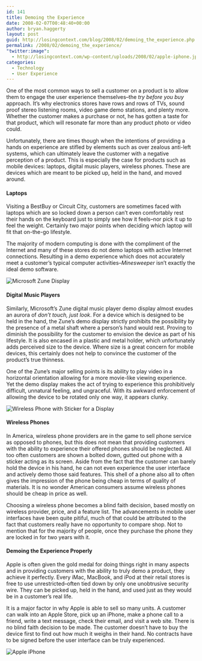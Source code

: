 ```yaml
---
id: 141
title: Demoing the Experience
date: 2008-02-07T00:48:40+00:00
author: bryan.haggerty
layout: post
guid: http://losingcontext.com/blog/2008/02/demoing_the_experience.php
permalink: /2008/02/demoing_the_experience/
"twitter:image":
  - http://losingcontext.com/wp-content/uploads/2008/02/apple-iphone.jpg
categories:
  - Technology
  - User Experience
---
```

One of the most common ways to sell a customer on a product is to allow them to engage the user experience themselves&#8211;the _try before you buy_ approach. It&#8217;s why electronics stores have rows and rows of TVs, sound proof stereo listening rooms, video game demo stations, and plenty more. Whether the customer makes a purchase or not, he has gotten a taste for that product, which will resonate far more than any product photo or video could.

Unfortunately, there are times though when the intentions of providing a hands on experience are stifled by elements such as over zealous anti-left systems, which can ultimately leave the customer with a negative perception of a product. This is especially the case for products such as mobile devices: laptops, digital music players, wireless phones. These are devices which are meant to be picked up, held in the hand, and moved around.

#### Laptops

Visiting a BestBuy or Circuit City, customers are sometimes faced with laptops which are so locked down a person can&#8217;t even comfortably rest their hands on the keyboard just to simply see how it feels&#8211;nor pick it up to feel the weight. Certainly two major points when deciding which laptop will fit that on-the-go lifestyle.

The majority of modern computing is done with the compliment of the Internet and many of these stores do not demo laptops with active Internet connections. Resulting in a demo experience which does not accurately meet a customer&#8217;s typical computer activities&#8211;_Minesweeper_ isn&#8217;t exactly the ideal demo software.

<img src='http://bryanhaggerty.com/blog/wp-content/uploads/2008/02/microsoft-zune-display.jpg' alt='Microsoft Zune Display' class="image-right" />

#### Digital Music Players

Similarly, Microsoft&#8217;s Zune digital music player demo display almost exudes an aurora of _don&#8217;t touch, just look_. For a device which is designed to be held in the hand, the Zune&#8217;s demo display strictly prohibits the possibility by the presence of a metal shaft where a person&#8217;s hand would rest. Proving to diminish the possibility for the customer to envision the device as part of his lifestyle. It is also encased in a plastic and metal holder, which unfortunately adds perceived size to the device. Where size is a great concern for mobile devices, this certainly does not help to convince the customer of the product&#8217;s true thinness.

One of the Zune&#8217;s major selling points is its ability to play video in a horizontal orientation allowing for a more movie-like viewing experience. Yet the demo display makes the act of trying to experience this prohibitively difficult, unnatural feeling, and ungraceful. With its awkward enforcement of allowing the device to be rotated only one way, it appears clunky.

<img src='http://bryanhaggerty.com/blog/wp-content/uploads/2008/02/blackberry-phone.jpg' alt='Wireless Phone with Sticker for a Display' class="image-left" />

#### Wireless Phones

In America, wireless phone providers are in the game to sell phone service as opposed to phones, but this does not mean that providing customers with the ability to experience their offered phones should be neglected. All too often customers are shown a bolted down, gutted out phone with a sticker acting as its screen. Aside from the fact that the customer can barely hold the device in his hand, he can not even experience the user interface and actively demo those said features. This shell of a phone also all to often gives the impression of the phone being cheap in terms of quality of materials. It is no wonder American consumers assume wireless phones should be cheap in price as well.

Choosing a wireless phone becomes a blind faith decision, based mostly on wireless provider, price, and a feature list. The advancements in mobile user interfaces have been quite pitiful, much of that could be attributed to the fact that customers really have no opportunity to compare shop. Not to mention that for the majority of people, once they purchase the phone they are locked in for two years with it.

#### Demoing the Experience Properly

Apple is often given the gold medal for doing things right in many aspects and in providing customers with the ability to truly demo a product, they achieve it perfectly. Every iMac, MacBook, and iPod at their retail stores is free to use unrestricted&#8211;often tied down by only one unobtrusive security wire. They can be picked up, held in the hand, and used just as they would be in a customer&#8217;s real life.

It is a major factor in why Apple is able to sell so many units. A customer can walk into an Apple Store, pick up an iPhone, make a phone call to a friend, write a text message, check their email, and visit a web site. There is no blind faith decision to be made. The customer doesn&#8217;t have to buy the device first to find out how much it weighs in their hand. No contracts have to be signed before the user interface can be truly experienced.

<img src='http://bryanhaggerty.com/blog/wp-content/uploads/2008/02/apple-iphone.jpg' alt='Apple iPhone' class="image-centered" />